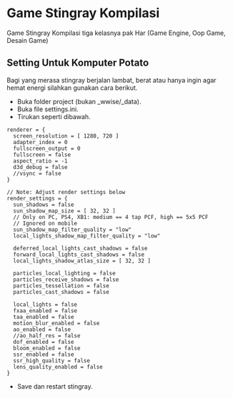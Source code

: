 # Game Stingray Kompilasi
Game Stingray Kompilasi tiga kelasnya pak Har (Game Engine, Oop Game, Desain Game)
## Setting Untuk Komputer Potato
Bagi yang merasa stingray berjalan lambat, berat atau hanya ingin agar hemat energi silahkan gunakan cara berikut.

- Buka folder project (bukan _wwise/_data).
- Buka file settings.ini.
- Tirukan seperti dibawah.

```
renderer = {
  screen_resolution = [ 1280, 720 ]
  adapter_index = 0
  fullscreen_output = 0
  fullscreen = false
  aspect_ratio = -1
  d3d_debug = false
  //vsync = false
}

// Note: Adjust render settings below
render_settings = {
  sun_shadows = false
  sun_shadow_map_size = [ 32, 32 ]
  // Only on PC, PS4, XB1: medium == 4 tap PCF, high == 5x5 PCF
  // Ignored on mobile
  sun_shadow_map_filter_quality = "low"
  local_lights_shadow_map_filter_quality = "low"

  deferred_local_lights_cast_shadows = false
  forward_local_lights_cast_shadows = false
  local_lights_shadow_atlas_size = [ 32, 32 ]

  particles_local_lighting = false
  particles_receive_shadows = false
  particles_tessellation = false
  particles_cast_shadows = false

  local_lights = false
  fxaa_enabled = false
  taa_enabled = false
  motion_blur_enabled = false
  ao_enabled = false
  //ao_half_res = false
  dof_enabled = false
  bloom_enabled = false
  ssr_enabled = false
  ssr_high_quality = false
  lens_quality_enabled = false
}
```

- Save dan restart stingray.
